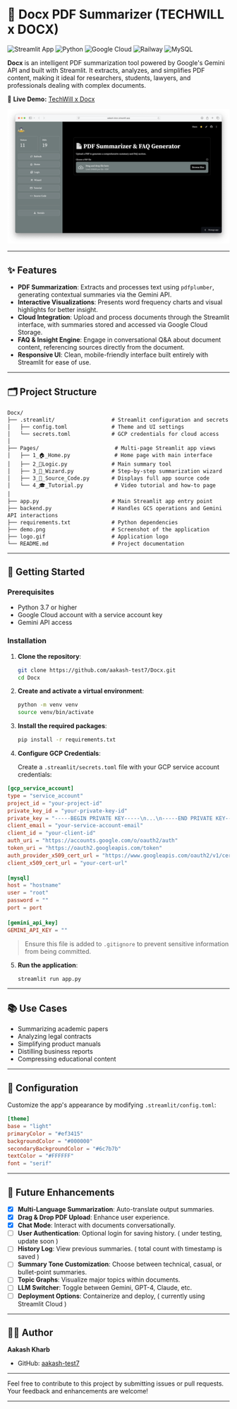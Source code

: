 # 🧠 Docx PDF Summarizer (TECHWILL x DOCX)

![Streamlit App](https://img.shields.io/badge/Streamlit-FF4B4B?style=for-the-badge&logo=Streamlit&logoColor=white)
![Python](https://img.shields.io/badge/Python-3776AB?style=for-the-badge&logo=python&logoColor=white)
![Google Cloud](https://img.shields.io/badge/Google_Cloud-4285F4?style=for-the-badge&logo=google-cloud&logoColor=white)
![Railway](https://img.shields.io/badge/Railway-0B0D0E?style=for-the-badge&logo=railway&logoColor=white)
![MySQL](https://img.shields.io/badge/MySQL-005C84?style=for-the-badge&logo=mysql&logoColor=white)
                
**Docx** is an intelligent PDF summarization tool powered by Google's Gemini API and built with Streamlit. It extracts, analyzes, and simplifies PDF content, making it ideal for researchers, students, lawyers, and professionals dealing with complex documents.

🔗 **Live Demo:** [TechWill x Docx](https://aakash-docx.streamlit.app/)  

[![Demo Video](demo.png)](https://youtu.be/SUPVPZ3oqxI)

---

## ✨ Features

* **PDF Summarization**: Extracts and processes text using `pdfplumber`, generating contextual summaries via the Gemini API.
* **Interactive Visualizations**: Presents word frequency charts and visual highlights for better insight.
* **Cloud Integration**: Upload and process documents through the Streamlit interface, with summaries stored and accessed via Google Cloud Storage.
* **FAQ & Insight Engine**: Engage in conversational Q\&A about document content, referencing sources directly from the document.
* **Responsive UI**: Clean, mobile-friendly interface built entirely with Streamlit for ease of use.

---

## 🗂️ Project Structure

```
Docx/
├── .streamlit/                  # Streamlit configuration and secrets
│   ├── config.toml              # Theme and UI settings
│   └── secrets.toml             # GCP credentials for cloud access
│
├── Pages/                        # Multi-page Streamlit app views
│   ├── 1_🏠_Home.py              # Home page with main interface
│   ├── 2_🧠Logic.py              # Main summary tool 
│   ├── 3_📜_Wizard.py            # Step-by-step summarization wizard
│   ├── 3_🧪_Source_Code.py       # Displays full app source code
│   └── 4_🎓_Tutorial.py          # Video tutorial and how-to page
│
├── app.py                       # Main Streamlit app entry point
├── backend.py                   # Handles GCS operations and Gemini API interactions
├── requirements.txt             # Python dependencies
├── demo.png                     # Screenshot of the application
├── logo.gif                     # Application logo
└── README.md                    # Project documentation
```

---

## 🚀 Getting Started

### Prerequisites

* Python 3.7 or higher
* Google Cloud account with a service account key
* Gemini API access

### Installation

1. **Clone the repository**:

   ```bash
   git clone https://github.com/aakash-test7/Docx.git
   cd Docx
   ```

2. **Create and activate a virtual environment**:

   ```bash
   python -m venv venv
   source venv/bin/activate
   ```

3. **Install the required packages**:

   ```bash
   pip install -r requirements.txt
   ```

4. **Configure GCP Credentials**:

   Create a `.streamlit/secrets.toml` file with your GCP service account credentials:

  ```toml
  [gcp_service_account]
  type = "service_account"
  project_id = "your-project-id"
  private_key_id = "your-private-key-id"
  private_key = "-----BEGIN PRIVATE KEY-----\n...\n-----END PRIVATE KEY-----\n"
  client_email = "your-service-account-email"
  client_id = "your-client-id"
  auth_uri = "https://accounts.google.com/o/oauth2/auth"
  token_uri = "https://oauth2.googleapis.com/token"
  auth_provider_x509_cert_url = "https://www.googleapis.com/oauth2/v1/certs"
  client_x509_cert_url = "your-cert-url"
  
  [mysql]
  host = "hostname"
  user = "root"
  password = ""
  port = port
  
  [gemini_api_key]
  GEMINI_API_KEY = ""
  ```

   > Ensure this file is added to `.gitignore` to prevent sensitive information from being committed.

5. **Run the application**:

   ```bash
   streamlit run app.py
   ```

---

## 📚 Use Cases

* Summarizing academic papers
* Analyzing legal contracts
* Simplifying product manuals
* Distilling business reports
* Compressing educational content

---

## 🔧 Configuration

Customize the app's appearance by modifying `.streamlit/config.toml`:

```toml
[theme]
base = "light"
primaryColor = "#ef3415"
backgroundColor = "#000000"
secondaryBackgroundColor = "#6c7b7b"
textColor = "#FFFFFF"
font = "serif"
```

---

## 🔭 Future Enhancements

* [x] **Multi-Language Summarization**: Auto-translate output summaries.
* [x] **Drag & Drop PDF Upload**: Enhance user experience.
* [x] **Chat Mode**: Interact with documents conversationally.
* [ ] **User Authentication**: Optional login for saving history. ( under testing, update soon )
* [ ] **History Log**: View previous summaries. ( total count with timestamp is saved )
* [ ] **Summary Tone Customization**: Choose between technical, casual, or bullet-point summaries.
* [ ] **Topic Graphs**: Visualize major topics within documents.
* [ ] **LLM Switcher**: Toggle between Gemini, GPT-4, Claude, etc.
* [ ] **Deployment Options**: Containerize and deploy, ( currently using Streamlit Cloud )

---

## 🧑‍💻 Author

**Aakash Kharb**

* GitHub: [aakash-test7](https://github.com/aakash-test7)

---

Feel free to contribute to this project by submitting issues or pull requests. Your feedback and enhancements are welcome!

---

